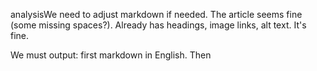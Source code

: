 analysisWe need to adjust markdown if needed. The article seems fine (some missing spaces?). Already has headings, image links, alt text. It's fine.

We must output: first markdown in English. Then